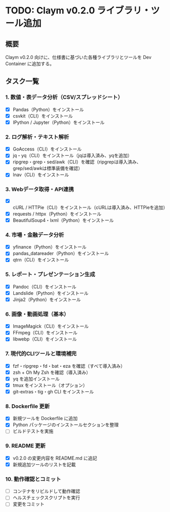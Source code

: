 # TODO: Claym v0.2.0 ライブラリ・ツール追加

## 概要
Claym v0.2.0 向けに、仕様書に基づいた各種ライブラリとツールを Dev Container に追加する。

## タスク一覧

### 1. 数値・表データ分析（CSV/スプレッドシート）
- [x] Pandas（Python）をインストール
- [x] csvkit（CLI）をインストール
- [x] IPython / Jupyter（Python）をインストール

### 2. ログ解析・テキスト解析
- [x] GoAccess（CLI）をインストール
- [x] jq・yq（CLI）をインストール（jqは導入済み、yqを追加）
- [x] ripgrep・grep・sed/awk（CLI）を確認（ripgrepは導入済み、grep/sed/awkは標準装備を確認）
- [x] lnav（CLI）をインストール

### 3. Webデータ取得・API連携
- [x] cURL / HTTPie（CLI）をインストール（cURLは導入済み、HTTPieを追加）
- [x] requests / httpx（Python）をインストール
- [x] BeautifulSoup4・lxml（Python）をインストール

### 4. 市場・金融データ分析
- [x] yfinance（Python）をインストール
- [x] pandas_datareader（Python）をインストール
- [x] qtrn（CLI）をインストール

### 5. レポート・プレゼンテーション生成
- [x] Pandoc（CLI）をインストール
- [x] Landslide（Python）をインストール
- [x] Jinja2（Python）をインストール

### 6. 画像・動画処理（基本）
- [x] ImageMagick（CLI）をインストール
- [x] FFmpeg（CLI）をインストール
- [x] libwebp（CLI）をインストール

### 7. 現代的CLIツールと環境補完
- [x] fzf・ripgrep・fd・bat・eza を確認（すべて導入済み）
- [x] zsh + Oh My Zsh を確認（導入済み）
- [x] yq を追加インストール
- [x] tmux をインストール（オプション）
- [x] git-extras・tig・gh CLI をインストール

### 8. Dockerfile 更新
- [x] 新規ツールを Dockerfile に追加
- [x] Python パッケージのインストールセクションを整理
- [ ] ビルドテストを実施

### 9. README 更新
- [x] v0.2.0 の変更内容を README.md に追記
- [x] 新規追加ツールのリストを記載

### 10. 動作確認とコミット
- [ ] コンテナをリビルドして動作確認
- [ ] ヘルスチェックスクリプトを実行
- [ ] 変更をコミット

